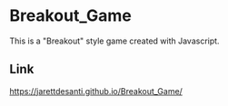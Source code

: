 # Breakout_Game

This is a "Breakout" style game created with Javascript.

## Link

https://jarettdesanti.github.io/Breakout_Game/
